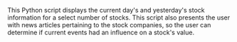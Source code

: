 This Python script displays the current day's and yesterday's stock information for a select number of stocks. This script also presents the user with news articles pertaining to the stock companies, so the user can determine if current events had an influence on a stock's value.
